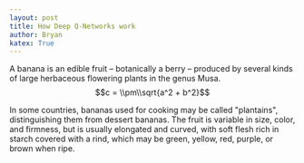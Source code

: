 ```yaml
---
layout: post
title: How Deep Q-Networks work
author: Bryan
katex: True
---
```

A banana is an edible fruit – botanically a berry – produced by several kinds
of large herbaceous flowering plants in the genus Musa. $$c = \\pm\\sqrt{a^2 + b^2}$$

In some countries, bananas used for cooking may be called "plantains",
distinguishing them from dessert bananas. The fruit is variable in size, color,
and firmness, but is usually elongated and curved, with soft flesh rich in
starch covered with a rind, which may be green, yellow, red, purple, or brown
when ripe.